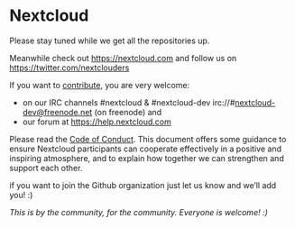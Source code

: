# Nextcloud

Please stay tuned while we get all the repositories up.

Meanwhile check out https://nextcloud.com and follow us on https://twitter.com/nextclouders

If you want to [contribute](https://nextcloud.com/contribute/), you are very welcome: 

- on our IRC channels #nextcloud & #nextcloud-dev irc://#nextcloud-dev@freenode.net (on freenode) and 
- our forum at https://help.nextcloud.com

Please read the [Code of Conduct](https://nextcloud.com/community/code-of-conduct/). This document offers some guidance to ensure Nextcloud participants can cooperate effectively in a positive and inspiring atmosphere, and to explain how together we can strengthen and support each other.

if you want to join the Github organization just let us know and we’ll add you! :)

*This is by the community, for the community. Everyone is welcome! :)*

